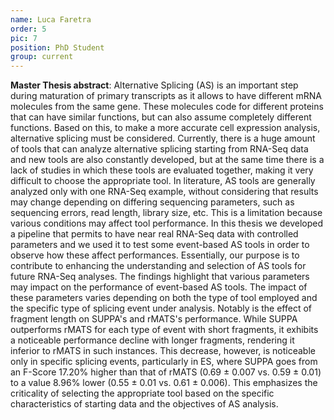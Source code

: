 ```yaml
---
name: Luca Faretra
order: 5
pic: 7
position: PhD Student
group: current
---
```

**Master Thesis abstract**: Alternative Splicing (AS) is an important step during maturation of primary transcripts as it allows to have different mRNA molecules from the same gene. These molecules code for different proteins that can have similar functions, but can also assume completely different functions. Based on this, to make a more accurate cell expression analysis, alternative splicing must be considered. Currently, there is a huge amount of tools that can analyze alternative splicing starting from RNA-Seq data and new tools are also constantly developed, but at the same time there is a lack of studies in which these tools are evaluated together, making it very difficult to choose the appropriate tool. In literature, AS tools are generally analyzed only with one RNA-Seq example, without considering that results may change depending on differing sequencing parameters, such as sequencing errors, read length, library size, etc. This is a limitation because various conditions may affect tool performance. In this thesis we developed a pipeline that permits to have near real RNA-Seq data with controlled parameters and we used it to test some event-based AS tools in order to observe how these affect performances. Essentially, our purpose is to contribute to enhancing the understanding and selection of AS tools for future RNA-Seq analyses. The findings highlight that various parameters may impact on the performance of event-based AS tools. The impact of these parameters varies depending on both the type of tool employed and the specific type of splicing event under analysis. Notably is the effect of fragment length on SUPPA's and rMATS's performance. While SUPPA outperforms rMATS for each type of event with short fragments, it exhibits a noticeable performance decline with longer fragments, rendering it inferior to rMATS in such instances. This decrease, however, is noticeable only in specific splicing events, particularly in ES, where SUPPA goes from an F-Score 17.20\% higher than that of rMATS (0.69 ± 0.007 vs. 0.59 ± 0.01) to a value 8.96\% lower (0.55 ± 0.01 vs. 0.61 ± 0.006). This emphasizes the criticality of selecting the appropriate tool based on the specific characteristics of starting data and the objectives of AS analysis.
